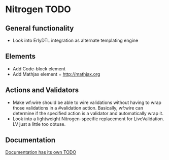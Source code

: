# Nitrogen TODO

## General functionality

* Look into ErlyDTL integration as alternate templating engine

## Elements

* Add Code-block element
* Add Mathjax element = http://mathjax.org

## Actions and Validators

* Make wf:wire should be able to wire validations without having to wrap those
  validations in a #validation action. Basically, wf:wire can determine if the
  specified action is a validator and automatically wrap it.
* Look into a lightweight Nitrogen-specific replacement for LiveValidation. LV
  just a little too obtuse.

## Documentation

[Documentation has its own TODO](https://github.com/nitrogen/nitrogen_core/blob/master/doc/org-mode/README.markdown)
